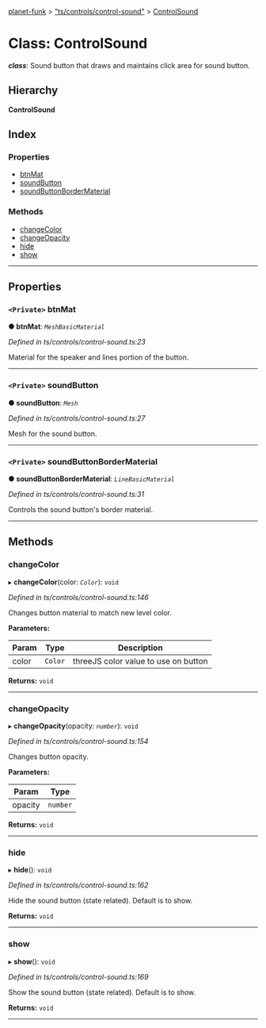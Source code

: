 [planet-funk](../README.md) > ["ts/controls/control-sound"](../modules/_ts_controls_control_sound_.md) > [ControlSound](../classes/_ts_controls_control_sound_.controlsound.md)

# Class: ControlSound

*__class__*: Sound button that draws and maintains click area for sound button.

## Hierarchy

**ControlSound**

## Index

### Properties

* [btnMat](_ts_controls_control_sound_.controlsound.md#btnmat)
* [soundButton](_ts_controls_control_sound_.controlsound.md#soundbutton)
* [soundButtonBorderMaterial](_ts_controls_control_sound_.controlsound.md#soundbuttonbordermaterial)

### Methods

* [changeColor](_ts_controls_control_sound_.controlsound.md#changecolor)
* [changeOpacity](_ts_controls_control_sound_.controlsound.md#changeopacity)
* [hide](_ts_controls_control_sound_.controlsound.md#hide)
* [show](_ts_controls_control_sound_.controlsound.md#show)

---

## Properties

<a id="btnmat"></a>

### `<Private>` btnMat

**● btnMat**: *`MeshBasicMaterial`*

*Defined in ts/controls/control-sound.ts:23*

Material for the speaker and lines portion of the button.

___
<a id="soundbutton"></a>

### `<Private>` soundButton

**● soundButton**: *`Mesh`*

*Defined in ts/controls/control-sound.ts:27*

Mesh for the sound button.

___
<a id="soundbuttonbordermaterial"></a>

### `<Private>` soundButtonBorderMaterial

**● soundButtonBorderMaterial**: *`LineBasicMaterial`*

*Defined in ts/controls/control-sound.ts:31*

Controls the sound button's border material.

___

## Methods

<a id="changecolor"></a>

###  changeColor

▸ **changeColor**(color: *`Color`*): `void`

*Defined in ts/controls/control-sound.ts:146*

Changes button material to match new level color.

**Parameters:**

| Param | Type | Description |
| ------ | ------ | ------ |
| color | `Color` |  threeJS color value to use on button |

**Returns:** `void`

___
<a id="changeopacity"></a>

###  changeOpacity

▸ **changeOpacity**(opacity: *`number`*): `void`

*Defined in ts/controls/control-sound.ts:154*

Changes button opacity.

**Parameters:**

| Param | Type |
| ------ | ------ |
| opacity | `number` |

**Returns:** `void`

___
<a id="hide"></a>

###  hide

▸ **hide**(): `void`

*Defined in ts/controls/control-sound.ts:162*

Hide the sound button (state related). Default is to show.

**Returns:** `void`

___
<a id="show"></a>

###  show

▸ **show**(): `void`

*Defined in ts/controls/control-sound.ts:169*

Show the sound button (state related). Default is to show.

**Returns:** `void`

___

